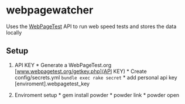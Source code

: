 # webpagewatcher
Uses the [WebPageTest](http://www.webpagetest.org) API to run web speed tests and stores the data locally


## Setup
  1. API KEY
    * Generate a WebPageTest.org [www.webpagetest.org/getkey.php](API KEY)
    * Create config/secrets.yml `bundle exec rake secret`
    * add personal api key [enviroment].webpagetest_key

  2. Enviroment setup
    * gem install powder
    * powder link
    * powder open

